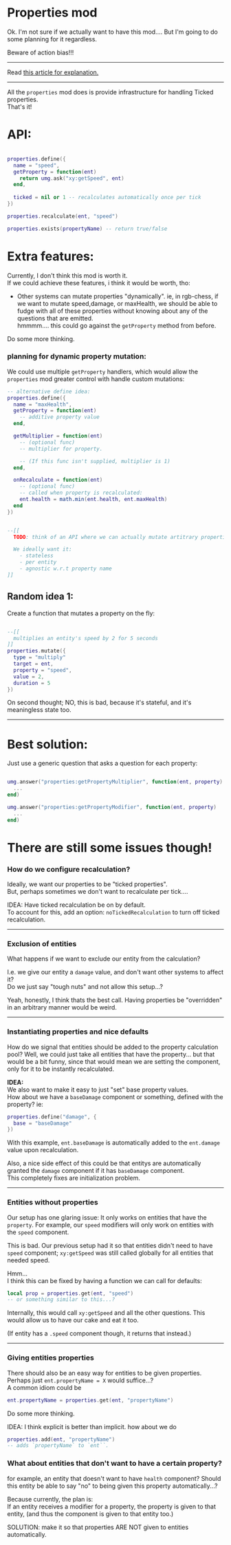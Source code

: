 

# Properties mod

Ok.
I'm not sure if we actually want to have this mod....
But I'm going to do some planning for it regardless.

Beware of action bias!!!

--------------

Read [this article for explanation.](https://untitledmodgame.com/blog/properties)

------------------

All the `properties` mod does is provide infrastructure for handling Ticked properties.<br/>
That's it!

# API:
```lua

properties.define({
  name = "speed",
  getProperty = function(ent)
    return umg.ask("xy:getSpeed", ent)
  end,
  
  ticked = nil or 1 -- recalculates automatically once per tick
})

properties.recalculate(ent, "speed")

properties.exists(propertyName) -- return true/false

```

# Extra features:
Currently, I don't think this mod is worth it.<br/>
If we could achieve these features, i think it would be worth, tho:

- Other systems can mutate properties "dynamically".
ie, in rgb-chess, if we want to mutate speed,damage, or maxHealth, we should be able to fudge with all of these properties without knowing about any of the questions that are emitted.<br/>
hmmmm.... this could go against the `getProperty` method from before.

Do some more thinking.

### planning for dynamic property mutation:
We could use multiple `getProperty` handlers, which would allow the `properties` mod greater control with handle custom mutations:
```lua
-- alternative define idea:
properties.define({
  name = "maxHealth",
  getProperty = function(ent)
    -- additive property value
  end,

  getMultiplier = function(ent)
    -- (optional func)
    -- multiplier for property. 

    -- (If this func isn't supplied, multiplier is 1)
  end,

  onRecalculate = function(ent)
    -- (optional func)
    -- called when property is recalculated:
    ent.health = math.min(ent.health, ent.maxHealth)
  end
})


--[[
  TODO: think of an API where we can actually mutate artitrary properties cleanly.

  We ideally want it:
    - stateless
    - per entity
    - agnostic w.r.t property name
]]

```

## Random idea 1:
Create a function that mutates a property on the fly:
```lua

--[[
  multiplies an entity's speed by 2 for 5 seconds
]]
properties.mutate({
  type = "multiply"
  target = ent,
  property = "speed",
  value = 2,
  duration = 5
})


```
On second thought; NO, this is bad, because it's stateful, and it's meaningless state too.

------------

# Best solution:
Just use a generic question that asks a question for each property:
```lua

umg.answer("properties:getPropertyMultiplier", function(ent, property)
  ...
end)

umg.answer("properties:getPropertyModifier", function(ent, property)
  ...
end)

```



# There are still some issues though!

### How do we configure recalculation?

Ideally, we want our properties to be "ticked properties".<br/>
But, perhaps sometimes we don't want to recalculate per tick....

IDEA: Have ticked recalculation be on by default.<br/>
To account for this, add an option: `noTickedRecalculation` to turn off ticked recalculation.

---------------

### Exclusion of entities

What happens if we want to exclude our entity from the calculation?

I.e. we give our entity a `damage` value, and don't want other systems to affect it?<br/>
Do we just say "tough nuts" and not allow this setup...? 

Yeah, honestly, I think thats the best call.
Having properties be "overridden" in an arbitrary manner would be weird.

-------------

### Instantiating properties and nice defaults

How do we signal that entities should be added to the property calculation pool?
Well, we could just take all entities that have the property... but that would be a bit funny, since that would mean we are setting the component, only for it to be instantly recalculated.

**IDEA:**<br/>
We also want to make it easy to just "set" base property values.<br/>
How about we have a `baseDamage` component or something,
defined with the property? ie:

```lua
properties.define("damage", {
  base = "baseDamage"
})
```

With this example, `ent.baseDamage` is automatically added to the `ent.damage` value upon recalculation.

Also, a nice side effect of this could be that entitys are automatically granted the `damage` component if it has `baseDamage` component.<br/>
This completely fixes are initialization problem.

--------------

### Entities without properties

Our setup has one glaring issue:
It only works on entities that have the `property`.
For example, our `speed` modifiers will only work on entities with
the `speed` component.

This is bad. Our previous setup had it so that entities didn't need
to have `speed` component; `xy:getSpeed` was still called globally
for all entities that needed speed.

Hmm...<br/>
I think this can be fixed by having a function we can call for defaults:
```lua
local prop = properties.get(ent, "speed")
-- or something similar to this...?
```
Internally, this would call `xy:getSpeed` and all the other questions.
This would allow us to have our cake and eat it too.

(If entity has a `.speed` component though, it returns that instead.)

----------------

### Giving entities properties

There should also be an easy way for entities to be given properties.
Perhaps just `ent.propertyName = X` would suffice...?<br/>
A common idiom could be
```lua
ent.propertyName = properties.get(ent, "propertyName")
```

Do some more thinking.

IDEA:
I think explicit is better than implicit.
how about we do
```lua
properties.add(ent, "propertyName")
-- adds `propertyName` to `ent``.
```


### What about entities that don't want to have a certain property?
for example, an entity that doesn't want to have `health` component?
Should this entity be able to say "no" to being given this property automatically...?

Because currently, the plan is:<br/>
If an entity receives a modifier for a property, the property is given to that entity,
(and thus the component is given to that entity too.)

SOLUTION: make it so that properties ARE NOT given to entities
automatically.


